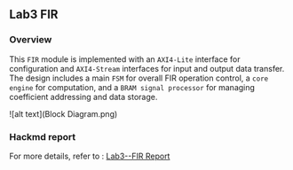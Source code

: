 ## Lab3 FIR
### Overview
This `FIR` module is implemented with an `AXI4-Lite` interface for configuration and `AXI4-Stream` interfaces for input and output data transfer. The design includes a main `FSM` for overall FIR operation control, a `core engine` for computation, and a `BRAM signal processor` for managing coefficient addressing and data storage.

![alt text](Block Diagram.png)
### Hackmd report
For more details, refer to :
[Lab3--FIR Report](https://hackmd.io/9N8llY-tTKGlezyOHlR_Jg)
